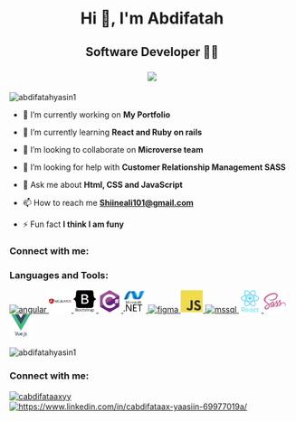 <h1 align="center">Hi 👋, I'm Abdifatah</h1>
<div> 
  <h2 align="center"> Software Developer 👩‍💻 </h2>
<h3 align="center" > 

  <img src="https://www.svgrepo.com/show/294145/code.svg" width="400" />
</h3>

<p align="left"> <img src="https://komarev.com/ghpvc/?username=abdifatahyasin1&label=Profile%20views&color=0e75b6&style=flat" alt="abdifatahyasin1" /> </p>

- 🔭 I’m currently working on **My Portfolio**

- 🌱 I’m currently learning **React and Ruby on rails**

- 👯 I’m looking to collaborate on **Microverse team**

- 🤝 I’m looking for help with **Customer Relationship Management SASS**

- 💬 Ask me about **Html, CSS and JavaScript**

- 📫 How to reach me **Shiineali101@gmail.com**

- ⚡ Fun fact **I think I am funy**

<h3 align="left">Connect with me:</h3>
<p align="left">
</p>

<h3 align="left">Languages and Tools:</h3>
<p align="left"> <a href="https://angular.io" target="_blank" rel="noreferrer"> <img src="https://angular.io/assets/images/logos/angular/angular.svg" alt="angular" width="40" height="40"/> </a> <a href="https://angular.io" target="_blank" rel="noreferrer"> <img src="https://raw.githubusercontent.com/devicons/devicon/master/icons/angularjs/angularjs-original-wordmark.svg" alt="angularjs" width="40" height="40"/> </a> <a href="https://getbootstrap.com" target="_blank" rel="noreferrer"> <img src="https://raw.githubusercontent.com/devicons/devicon/master/icons/bootstrap/bootstrap-plain-wordmark.svg" alt="bootstrap" width="40" height="40"/> </a> <a href="https://www.w3schools.com/cs/" target="_blank" rel="noreferrer"> <img src="https://raw.githubusercontent.com/devicons/devicon/master/icons/csharp/csharp-original.svg" alt="csharp" width="40" height="40"/> </a> <a href="https://dotnet.microsoft.com/" target="_blank" rel="noreferrer"> <img src="https://raw.githubusercontent.com/devicons/devicon/master/icons/dot-net/dot-net-original-wordmark.svg" alt="dotnet" width="40" height="40"/> </a> <a href="https://www.figma.com/" target="_blank" rel="noreferrer"> <img src="https://www.vectorlogo.zone/logos/figma/figma-icon.svg" alt="figma" width="40" height="40"/> </a> <a href="https://developer.mozilla.org/en-US/docs/Web/JavaScript" target="_blank" rel="noreferrer"> <img src="https://raw.githubusercontent.com/devicons/devicon/master/icons/javascript/javascript-original.svg" alt="javascript" width="40" height="40"/> </a> <a href="https://www.microsoft.com/en-us/sql-server" target="_blank" rel="noreferrer"> <img src="https://www.svgrepo.com/show/303229/microsoft-sql-server-logo.svg" alt="mssql" width="40" height="40"/> </a> <a href="https://reactjs.org/" target="_blank" rel="noreferrer"> <img src="https://raw.githubusercontent.com/devicons/devicon/master/icons/react/react-original-wordmark.svg" alt="react" width="40" height="40"/> </a> <a href="https://sass-lang.com" target="_blank" rel="noreferrer"> <img src="https://raw.githubusercontent.com/devicons/devicon/master/icons/sass/sass-original.svg" alt="sass" width="40" height="40"/> </a> <a href="https://vuejs.org/" target="_blank" rel="noreferrer"> <img src="https://raw.githubusercontent.com/devicons/devicon/master/icons/vuejs/vuejs-original-wordmark.svg" alt="vuejs" width="40" height="40"/> </a> </p>

<p><img align="center" src="https://github-readme-stats.vercel.app/api/top-langs?username=abdifatahyasin1&show_icons=true&locale=en&layout=compact" alt="abdifatahyasin1" /></p>
  
  <h3 align="left">Connect with me:</h3>
<p align="left">
<a href="https://twitter.com/cabdifataaxyy" target="blank"><img align="center" src="https://raw.githubusercontent.com/rahuldkjain/github-profile-readme-generator/master/src/images/icons/Social/twitter.svg" alt="cabdifataaxyy" height="30" width="40" /></a>
  <a href="https://linkedin.com/in/https://www.linkedin.com/in/cabdifataax-yaasiin-69977019a/" target="blank"><img align="center" src="https://raw.githubusercontent.com/rahuldkjain/github-profile-readme-generator/master/src/images/icons/Social/linked-in-alt.svg" alt="https://www.linkedin.com/in/cabdifataax-yaasiin-69977019a/" height="30" width="40" /></a>
